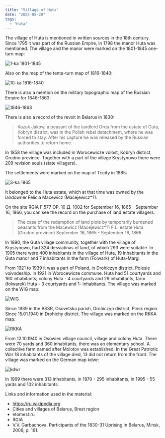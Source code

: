 ```yaml
---
title: "Village of Huta"
date: "2025-05-28"
tags: 
  - "Huta"
---
```

The village of Huta is mentioned in written sources in the 18th century. Since 1795 it was part of the Russian Empire, in 1798 the manor Huta was mentioned. The village and the manor were marked on the 1801-1845 one-turn map:

![1-ka 1801-1845](https://github.com/user-attachments/assets/194bbe1d-e52d-4fbd-bdbb-62aed3aba238)

Also on the map of the tenta-turn map of 1816-1840: 

![10-ka 1816-1840](https://github.com/user-attachments/assets/975bab4e-b1c6-4be7-b858-c3f396ecc0b0)

There is also a mention on the military topographic map of the Russian Empire for 1846-1863:

![1846-1863](https://github.com/user-attachments/assets/24e96eb2-616f-4e8c-91f6-5b2d42ab2542)

There is also a record of the revolt in Belarus in 1830:
>Kozak Jakow, a peasant of the landlord Orda from the estate of Guta, Kobryn district, was in the Polish rebel detachment, where he was forced to stay. After his capture he was released by the Russian authorities to return home. 

In 1858 the village was included in Worocewicze volost, Kobryn district, Grodno province. Together with a part of the village Krystynowo there were 209 revision souls (state villagers). 

The settlements were marked on the map of Tricity in 1865:

![3-ka 1865](https://github.com/user-attachments/assets/0fd7da9d-27f2-4b08-948f-770612db1e52)

It belonged to the Huta estate, which at that time was owned by the landowner Felicia Macewicz (Macejewicz*?).

On the site RGIA F.577 OP. 10 Д. 1002 for September 16, 1865 - September 16, 1866, you can see the record on the purchase of land estate villagers.
> The case of the redemption of land plots by temporarily burdened peasants from the Macewicz (Macejewicz*?) F.L. estate Huta. (Grodno province) September 16, 1865 - September 16, 1866.

In 1890, the Guta village community, together with the village of Krystynowo, had 324 dessiatinas of land, of which 293 were suitable. In 1905 there were 400 inhabitants in the village of Huta, 19 inhabitants in the Guta manor and 7 inhabitants in the farm (Folwark) of Huta-Margi. 

From 1921 to 1939 it was a part of Poland, in Drohiczyn district, Polesie voivodeship. In 1921 in Worocewicze commune. Huta had 51 courtyards and 160 inhabitants; colony Huta - 4 courtyards and 29 inhabitants, farm (folwarek) Huta - 3 courtyards and 1- inhabitants. The village was marked on the WIG map:

![WIG](https://github.com/user-attachments/assets/fa1d28a8-3411-41fb-83a5-8141c4616ba3)

Since 1939 in the BSSR, Osovetska parish, Drohiczyn district, Pinsk region. Since 15.01.1940 in Drohichy district. The village was marked on the RKKA map:

![RKKA](https://github.com/user-attachments/assets/93b60f54-4b16-47fd-8dce-a110202232e7)

From 12.10.1940 in Osowiec village council, village and colony Huta. There were 70 yards and 360 inhabitants, there was an elementary school. A collective farm named after Molotov was established. In the Great Patriotic War 18 inhabitants of the village died, 13 did not return from the front. The village was marked on the German map kdwr:

![kdwr](https://github.com/user-attachments/assets/c1536fd5-8bca-48f2-920b-0171ef81867b)

In 1969 there were 313 inhabitants, in 1970 - 295 inhabitants, in 1995 - 55 yards and 102 inhabitants.

Links and information used in the material:
- https://ru.wikipedia.org
- Cities and villages of Belarus, Brest region
- etomest.ru
- RGIA
- V.V. Garbachova. Participants of the 1830-31 Uprising in Belarus, Minsk, 2006, p. 161.
